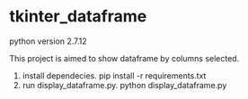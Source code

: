 # tkinter_dataframe
python version 2.7.12

This project is aimed to show dataframe by columns selected. 

1. install dependecies. pip install -r requirements.txt
2. run display_dataframe.py.  python display_dataframe.py



